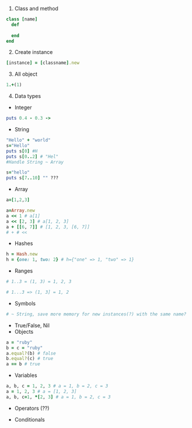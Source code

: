 1. Class and method
```Ruby
class [name]
  def
     
  end
end
```

2. Create instance
```Ruby
[instance] = [classname].new
```
3. All object
```Ruby
1.+(1)
```
4. Data types
- Integer
```Ruby
puts 0.4 - 0.3 -> 
```
- String
```Ruby
"Hello" + "world"
s="Hello"
puts s[0] #H
puts s[0..2] # "Hel"
#Handle String ~ Array
```


```Ruby
s="hello"
puts s[7..10] "" ???
```
- Array
```Ruby
a=[1,2,3]
```
```Ruby
a=Array.new
a << 1 # a[1]
a << [2, 3] # a[1, 2, 3]
a + [[6, 7]] # [1, 2, 3, [6, 7]]
# + # <<
```


- Hashes
```Ruby
h = Hash.new
h = {one: 1, two: 2} # h={"one" => 1, "two" => 1}
```

- Ranges
```Ruby
# 1..3 = (1, 3) = 1, 2, 3

# 1...3 => (1, 3] = 1, 2
```
- Symbols
```Ruby
# ~ String, save more memory for new instances(?) with the same name?
```
- True/False, Nil
- Objects
```Ruby
a = "ruby"
b = c = "ruby"
a.equal?(b) # false
b.equal?(c) # true
a == b # true
```

- Variables

```Ruby
a, b, c = 1, 2, 3 # a = 1, b = 2, c = 3
a = 1, 2, 3 # a = [1, 2, 3]
a, b, c=1, *[2, 3] # a = 1, b = 2, c = 3
```
- Operators (??)

- Conditionals

